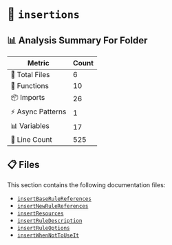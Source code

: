 # 📁 `insertions`

## 📊 Analysis Summary For Folder

| Metric | Count |
|--------|-------|
| 📁 Total Files | 6 |
| 🔧 Functions | 10 |
| 📦 Imports | 26 |
| ⚡ Async Patterns | 1 |
| 📊 Variables | 17 |
| 🔢 Line Count | 525 |


## 📋 Files

This section contains the following documentation files:

- [`insertBaseRuleReferences`](./insertBaseRuleReferences.md)
- [`insertNewRuleReferences`](./insertNewRuleReferences.md)
- [`insertResources`](./insertResources.md)
- [`insertRuleDescription`](./insertRuleDescription.md)
- [`insertRuleOptions`](./insertRuleOptions.md)
- [`insertWhenNotToUseIt`](./insertWhenNotToUseIt.md)